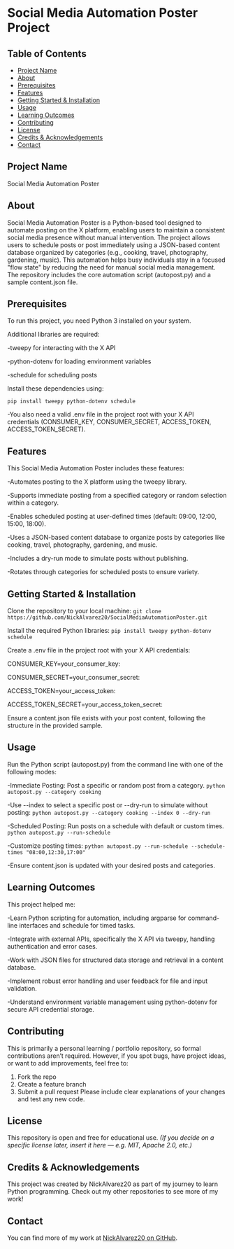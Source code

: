 # Social Media Automation Poster Project
## Table of Contents
- [Project Name](#project-name)
- [About](#about)
- [Prerequisites](#prerequisites)
- [Features](#features)
- [Getting Started & Installation](#getting-started--installation)
- [Usage](#usage)
- [Learning Outcomes](#learning-outcomes)
- [Contributing](#contributing)
- [License](#license)
- [Credits & Acknowledgements](#credits--acknowledgements)
- [Contact](#contact)
## Project Name
Social Media Automation Poster
## About
Social Media Automation Poster is a Python-based tool designed to automate posting on the X platform, enabling users to maintain a consistent social media presence without manual intervention. The project allows users to schedule posts or post immediately using a JSON-based content database organized by categories (e.g., cooking, travel, photography, gardening, music). This automation helps busy individuals stay in a focused "flow state" by reducing the need for manual social media management. The repository includes the core automation script (autopost.py) and a sample content.json file. 
## Prerequisites
To run this project, you need Python 3 installed on your system.

Additional libraries are required:

-tweepy for interacting with the X API

-python-dotenv for loading environment variables

-schedule for scheduling posts 

Install these dependencies using:

`pip install tweepy python-dotenv schedule`

-You also need a valid .env file in the project root with your X API credentials (CONSUMER_KEY, CONSUMER_SECRET, ACCESS_TOKEN, ACCESS_TOKEN_SECRET).


## Features
This Social Media Automation Poster includes these features:

-Automates posting to the X platform using the tweepy library.

-Supports immediate posting from a specified category or random selection within a category.

-Enables scheduled posting at user-defined times (default: 09:00, 12:00, 15:00, 18:00).

-Uses a JSON-based content database to organize posts by categories like cooking, travel, photography, gardening, and music.

-Includes a dry-run mode to simulate posts without publishing.

-Rotates through categories for scheduled posts to ensure variety.

## Getting Started & Installation

Clone the repository to your local machine:
`git clone https://github.com/NickAlvarez20/SocialMediaAutomationPoster.git`

Install the required Python libraries:
`pip install tweepy python-dotenv schedule`

Create a .env file in the project root with your X API credentials:

CONSUMER_KEY=your_consumer_key:

CONSUMER_SECRET=your_consumer_secret:

ACCESS_TOKEN=your_access_token:

ACCESS_TOKEN_SECRET=your_access_token_secret:

Ensure a content.json file exists with your post content, following the structure in the provided sample.

## Usage
Run the Python script (autopost.py) from the command line with one of the following modes:

-Immediate Posting: Post a specific or random post from a category.
`python autopost.py --category cooking`

-Use --index to select a specific post or --dry-run to simulate without posting:
`python autopost.py --category cooking --index 0 --dry-run`

-Scheduled Posting: Run posts on a schedule with default or custom times.
`python autopost.py --run-schedule`

-Customize posting times:
`python autopost.py --run-schedule --schedule-times "08:00,12:30,17:00"`

-Ensure content.json is updated with your desired posts and categories.

## Learning Outcomes
This project helped me:

-Learn Python scripting for automation, including argparse for command-line interfaces and schedule for timed tasks.

-Integrate with external APIs, specifically the X API via tweepy, handling authentication and error cases.

-Work with JSON files for structured data storage and retrieval in a content database.

-Implement robust error handling and user feedback for file and input validation.

-Understand environment variable management using python-dotenv for secure API credential storage.

## Contributing
This is primarily a personal learning / portfolio repository, so formal contributions aren’t required. However, if you spot bugs, have project ideas, or want to add improvements, feel free to:
1. Fork the repo
2. Create a feature branch
3. Submit a pull request Please include clear explanations of your changes and test any new code.
## License
This repository is open and free for educational use.
*(If you decide on a specific license later, insert it here — e.g. MIT, Apache 2.0, etc.)*
## Credits & Acknowledgements
This project was created by NickAlvarez20 as part of my journey to learn Python programming. Check out my other repositories to see more of my work!
## Contact
You can find more of my work at [NickAlvarez20 on GitHub](https://github.com/NickAlvarez20).
